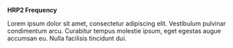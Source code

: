 **HRP2 Frequency**

Lorem ipsum dolor sit amet, consectetur adipiscing elit. Vestibulum pulvinar condimentum arcu. Curabitur tempus molestie ipsum, eget egestas augue accumsan eu. Nulla facilisis tincidunt dui.